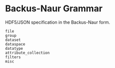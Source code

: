 # Backus-Naur Grammar

HDF5/JSON specification in the Backus-Naur form.

```{toctree}
file
group
dataset
dataspace
datatype
attribute_collection
filters
misc
```
